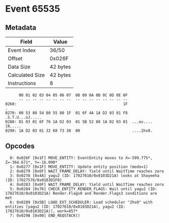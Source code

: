 # Event 65535

## Metadata

| Field           | Value    |
|-----------------|----------|
| Event Index     | 36/50    |
| Offset          | 0x026F   |
| Data Size       | 42 bytes |
| Calculated Size | 42 bytes |
| Instructions    | 8        |

```
      00 01 02 03 04 05 06 07  08 09 0A 0B 0C 0D 0E 0F
      -- -- -- -- -- -- -- --  -- -- -- -- -- -- -- --
0260:                                               1F                 .
0270: 00 53 80 54 80 55 80 1F  01 6F 4A 1A D2 03 01 F8  .S.T.U...oJ.....
0280: D1 03 01 6F 76 1A D2 03  01 5B 52 80 1A D2 03 01  ...ov....[R.....
0290: 1A D2 03 01 32 68 73 30  00                       ....2hs0.       
```

## Opcodes

```
  0: 0x026F [0x1F] MOVE_ENTITY: EventEntity moves to X=-599.775*, Z=-364.671*, Y=-16.090*
  1: 0x0277 [0x1F] MOVE_ENTITY: Update entity position (mode=1)
  2: 0x0279 [0x6F] WAIT_FRAME_DELAY: Yield until WaitTime reaches zero
  3: 0x027A [0x4A] yagu2 (ID: 17027610/0x0103D21A) looks at Shayeeha (ID: 17027576/0x0103D1F8)
  4: 0x0283 [0x6F] WAIT_FRAME_DELAY: Yield until WaitTime reaches zero
  5: 0x0284 [0x76] CHECK_ENTITY_RENDER_FLAGS: Wait until yagu2 (ID: 17027610/0x0103D21A) Render.Flags0 and Render.Flags3 conditions are met
  6: 0x0289 [0x5B] LOAD_EXT_SCHEDULER: Load scheduler "2hs0" with entities [yagu2 (ID: 17027610/0x0103D21A), yagu2 (ID: 17027610/0x0103D21A)], work=857*
  7: 0x0298 [0x00] END_REQSTACK()
```
